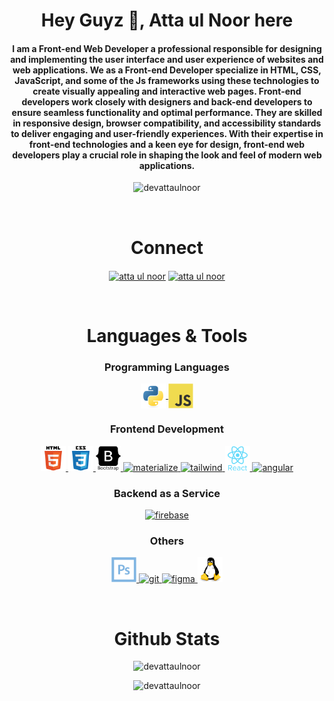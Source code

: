 <h1 align="center">Hey Guyz 👋, Atta ul Noor here</h1>
<h4 align="center" color="white">I am a Front-end Web Developer a professional responsible for designing and implementing the user interface and user experience of websites and web applications. We as a Front-end Developer specialize in HTML, CSS, JavaScript, and some of the Js frameworks using these technologies to create visually appealing and interactive web pages. Front-end developers work closely with designers and back-end developers to ensure seamless functionality and optimal performance. They are skilled in responsive design, browser compatibility, and accessibility standards to deliver engaging and user-friendly experiences. With their expertise in front-end technologies and a keen eye for design, front-end web developers play a crucial role in shaping the look and feel of modern web applications.</h4>

<p align="center"> 
  <img src="https://komarev.com/ghpvc/?username=devattaulnoor&label=Visitors&color=blue&style=flat-square" alt="devattaulnoor" />
</p>

<br/>

<h1 align="center">Connect</h1>
<p align="center">
  <a href="https://www.facebook.com/AttaulNoor.2001" target="blank" ><img align="center" src="https://raw.githubusercontent.com/rahuldkjain/github-profile-readme-generator/master/src/images/icons/Social/facebook.svg" alt="atta ul noor" height="30" width="40" /></a>
  <a href="https://www.linkedin.com/in/atta-ul-noor-2aa7a1236" target="blank" ><img align="center" src="https://raw.githubusercontent.com/rahuldkjain/github-profile-readme-generator/master/src/images/icons/Social/linked-in-alt.svg" alt="atta ul noor" height="30" width="40" /></a>
</p>

<br/>

<h1 align="center">Languages & Tools</h1>
<p align="center">
  <div align="center"> 
    <h3>Programming Languages</h3>
    <a href="https://www.python.org" target="_blank" rel="noreferrer"> <img align="center" src="https://raw.githubusercontent.com/devicons/devicon/master/icons/python/python-original.svg" alt="python" width="40" height="40"/> </a>
    <a href="https://developer.mozilla.org/en-US/docs/Web/JavaScript" target="_blank" rel="noreferrer"> <img align="center" src="https://raw.githubusercontent.com/devicons/devicon/master/icons/javascript/javascript-original.svg" alt="javascript" width="40" height="40"/> </a>
  </div>
  
  <div align="center">
    <h3>Frontend Development</h3>
    <a href="https://www.w3.org/html/" target="_blank" rel="noreferrer"> <img src="https://raw.githubusercontent.com/devicons/devicon/master/icons/html5/html5-original-wordmark.svg" alt="html5" width="40" height="40"/> </a> 
    <a href="https://www.w3schools.com/css/" target="_blank" rel="noreferrer"> <img src="https://raw.githubusercontent.com/devicons/devicon/master/icons/css3/css3-original-wordmark.svg" alt="css3" width="40" height="40"/> </a> 
    <a href="https://getbootstrap.com" target="_blank" rel="noreferrer"> <img src="https://raw.githubusercontent.com/devicons/devicon/master/icons/bootstrap/bootstrap-plain-wordmark.svg" alt="bootstrap" width="40" height="40"/> </a>
    <a href="https://materializecss.com/" target="_blank" rel="noreferrer"> <img src="https://raw.githubusercontent.com/prplx/svg-logos/5585531d45d294869c4eaab4d7cf2e9c167710a9/svg/materialize.svg" alt="materialize" width="40" height="40"/> </a>
    <a href="https://tailwindcss.com/" target="_blank" rel="noreferrer"> <img src="https://www.vectorlogo.zone/logos/tailwindcss/tailwindcss-icon.svg" alt="tailwind" width="40" height="40"/> </a> 
    <a href="https://reactjs.org/" target="_blank" rel="noreferrer"> <img src="https://raw.githubusercontent.com/devicons/devicon/master/icons/react/react-original-wordmark.svg" alt="react" width="40" height="40"/> </a> 
    <a href="https://angular.io" target="_blank" rel="noreferrer"> <img src="https://angular.io/assets/images/logos/angular/angular.svg" alt="angular" width="40" height="40"/> </a> 
  </div>
  
  <div align="center">
    <h3>Backend as a Service</h3>
    <a href="https://firebase.google.com/" target="_blank" rel="noreferrer"> <img src="https://www.vectorlogo.zone/logos/firebase/firebase-icon.svg" alt="firebase" width="40" height="40"/> </a> 
  </div>
 
  <div align="center">
    <h3>Others</h3>
    <a href="https://www.photoshop.com/en" target="_blank" rel="noreferrer"> <img src="https://raw.githubusercontent.com/devicons/devicon/master/icons/photoshop/photoshop-line.svg" alt="photoshop" width="40" height="40"/> </a> 
    <a href="https://git-scm.com/" target="_blank" rel="noreferrer"> <img src="https://www.vectorlogo.zone/logos/git-scm/git-scm-icon.svg" alt="git" width="40" height="40"/> </a> 
    <a href="https://www.figma.com/" target="_blank" rel="noreferrer"> <img src="https://www.vectorlogo.zone/logos/figma/figma-icon.svg" alt="figma" width="40" height="40"/> </a> 
    <a href="https://www.linux.org/" target="_blank" rel="noreferrer"> <img src="https://raw.githubusercontent.com/devicons/devicon/master/icons/linux/linux-original.svg" alt="linux" width="40" height="40"/> </a> 
  </div>
</p>

<br/>

<h1 align="center"> Github Stats</h1>
<p align="center">
  <img src="https://github-readme-stats.vercel.app/api/top-langs?username=devattaulnoor&show_icons=true&theme=dark&locale=en&layout=compact" alt="devattaulnoor" />
</p>

<p align="center">
  <img src="https://github-readme-streak-stats.herokuapp.com/?user=devattaulnoor&theme=dark" alt="devattaulnoor" />
</p>
